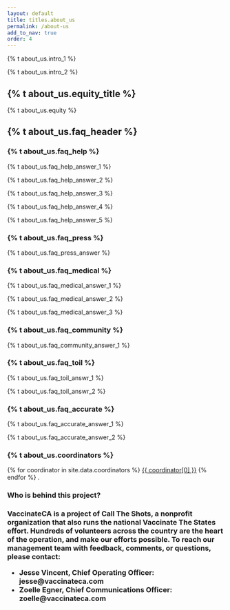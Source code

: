 ```yaml
---
layout: default
title: titles.about_us
permalink: /about-us
add_to_nav: true
order: 4
---
```


{% t about_us.intro_1 %}

{% t about_us.intro_2 %}

<h2 class="text-2xl font-bold leading-tight text-gray-900 mt-8 mb-4">
  {% t about_us.equity_title %}
</h2>

{% t about_us.equity %}

<h2 class="text-2xl font-bold leading-tight text-gray-900 mt-8 mb-4">
  {% t about_us.faq_header %}
</h2>

<h3 class="text-lg font-bold mb-2 bg-yellow-300 px-0.5 py-1">
  {% t about_us.faq_help %}
</h3>

{% t about_us.faq_help_answer_1 %}

{% t about_us.faq_help_answer_2 %}

{% t about_us.faq_help_answer_3 %}

{% t about_us.faq_help_answer_4 %}

{% t about_us.faq_help_answer_5 %}

<h3 class="text-lg font-bold mt-6 mb-2 bg-yellow-300 px-0.5 py-1">
  {% t about_us.faq_press %}
</h3>

{% t about_us.faq_press_answer %}

<h3 class="text-lg font-bold mt-6 mb-2 bg-yellow-300 px-0.5 py-1">
  {% t about_us.faq_medical %}
</h3>

{% t about_us.faq_medical_answer_1 %}

{% t about_us.faq_medical_answer_2 %}

{% t about_us.faq_medical_answer_3 %}

<h3 class="text-lg font-bold mt-6 mb-2 bg-yellow-300 px-0.5 py-1">
  {% t about_us.faq_community %}
</h3>

{% t about_us.faq_community_answer_1 %}

<h3 class="text-lg font-bold mt-6 mb-2 bg-yellow-300 px-0.5 py-1">
  {% t about_us.faq_toil %}
</h3>

{% t about_us.faq_toil_answr_1 %}

{% t about_us.faq_toil_answr_2 %}

<h3 class="text-lg font-bold mt-6 mb-2 bg-yellow-300 px-0.5 py-1">
  {% t about_us.faq_accurate %}
</h3>

{% t about_us.faq_accurate_answer_1 %}

{% t about_us.faq_accurate_answer_2 %}

<h3 class="text-lg font-bold mt-6 mb-2 bg-yellow-300 px-0.5 py-1">
  {% t about_us.coordinators %}
</h3>
<div dir="ltr" class="text-left">
  <span id="js-people-list">
    {% for coordinator in site.data.coordinators %} <a href="{{ coordinator[1] }}">{{ coordinator[0] }}</a> {% endfor %}
  </span>.
</div>
<h3 class="text-lg font-bold mt-6 mb-2 bg-yellow-300 px-0.5 py-1">
Who is behind this project?
<h3>
<div dir="ltr" class="text-left">
<span>
VaccinateCA is a project of Call The Shots, a nonprofit organization that also runs the national Vaccinate The States effort. Hundreds of volunteers across the country are the heart of the operation, and make our efforts possible. To reach our management team with feedback, comments, or questions, please contact:
</span>
<ul class="py-1">
<li>Jesse Vincent, Chief Operating Officer: jesse@vaccinateca.com</li>
<li>Zoelle Egner, Chief Communications Officer: zoelle@vaccinateca.com</li>
</ul>
</div>


<script>
// From https://stackoverflow.com/a/12646864
function shuffleArray(array) {
  for (let i = array.length - 1; i > 0; i--) {
    const j = Math.floor(Math.random() * (i + 1));
    [array[i], array[j]] = [array[j], array[i]];
  }
}

const peopleElements = [...document.querySelectorAll('#js-people-list a')];
const peopleListElement = document.getElementById("js-people-list");

shuffleArray(peopleElements);
peopleListElement.innerHTML = "";
for (let i = 0; i < peopleElements.length; ++i) {
  const personElement = peopleElements[i];

  peopleListElement.insertBefore(personElement, null);
  if (i !== peopleElements.length - 1) {
    const separatorNode = document.createTextNode(", ");
    peopleListElement.insertBefore(separatorNode, null);
  }
}
</script>
